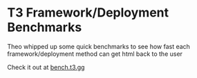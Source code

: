 # T3 Framework/Deployment Benchmarks

Theo whipped up some quick benchmarks to see how fast each framework/deployment method can get html back to the user

Check it out at [bench.t3.gg](https://bench.t3.gg)
